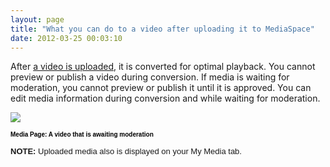 ```yaml
---
layout: page
title: "What you can do to a video after uploading it to MediaSpace"
date: 2012-03-25 00:03:10
---
```


After <a href="http://knowledge.kaltura.com/faq/how-upload-media-mediaspace" target="_blank">a video is uploaded</a>, it is converted for optimal playback. You cannot preview or publish a video during conversion. If media is waiting for moderation, you cannot preview or publish it until it is approved. You can edit media information during conversion and while waiting for moderation.

<img src="{{site.url}}/assets/392">

**<span style="color: #000000; font-family: arial, helvetica, sans-serif; font-size: x-small;">Media Page: A video that is awaiting moderation</span>**

<p class="note mce-note-graphic">
  <span style="font-family: arial,helvetica,sans-serif; font-size: small;"><strong>NOTE:</strong> Uploaded media also is displayed on your My Media tab.</span>
</p>

<span style="font-family: arial,helvetica,sans-serif; font-size: small;"><br /></span>